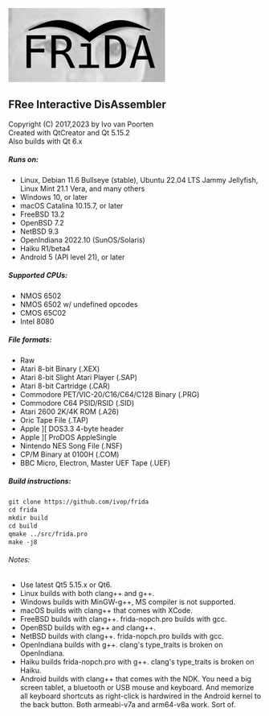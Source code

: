 ![frida logo](src/logo/frida-logo-test.png)

## FRee Interactive DisAssembler  
Copyright (C) 2017,2023 by Ivo van Poorten  
Created with QtCreator and Qt 5.15.2  
Also builds with Qt 6.x  

##### Runs on:
* Linux, Debian 11.6 Bullseye (stable), Ubuntu 22.04 LTS Jammy Jellyfish, Linux Mint 21.1 Vera, and many others  
* Windows 10, or later  
* macOS Catalina 10.15.7, or later  
* FreeBSD 13.2  
* OpenBSD 7.2  
* NetBSD 9.3  
* OpenIndiana 2022.10 (SunOS/Solaris)  
* Haiku R1/beta4  
* Android 5 (API level 21), or later  

##### Supported CPUs:
* NMOS 6502  
* NMOS 6502 w/ undefined opcodes  
* CMOS 65C02  
* Intel 8080  

##### File formats:
* Raw  
* Atari 8-bit Binary (.XEX)  
* Atari 8-bit Slight Atari Player (.SAP)  
* Atari 8-bit Cartridge (.CAR)  
* Commodore PET/VIC-20/C16/C64/C128 Binary (.PRG)  
* Commodore C64 PSID/RSID (.SID)  
* Atari 2600 2K/4K ROM (.A26)  
* Oric Tape File (.TAP)  
* Apple ][ DOS3.3 4-byte header  
* Apple ][ ProDOS AppleSingle  
* Nintendo NES Song File (.NSF)  
* CP/M Binary at 0100H (.COM)  
* BBC Micro, Electron, Master UEF Tape (.UEF)  

##### Build instructions:
```
git clone https://github.com/ivop/frida  
cd frida  
mkdir build  
cd build  
qmake ../src/frida.pro  
make -j8  
```

###### Notes:  

* Use latest Qt5 5.15.x or Qt6.  
* Linux builds with both clang++ and g++.  
* Windows builds with MinGW-g++, MS compiler is not supported.  
* macOS builds with clang++ that comes with XCode.  
* FreeBSD builds with clang++. frida-nopch.pro builds with gcc.  
* OpenBSD builds with eg++ and clang++.  
* NetBSD builds with clang++. frida-nopch.pro builds with gcc.  
* OpenIndiana builds with g++. clang's type_traits is broken on OpenIndiana.  
* Haiku builds frida-nopch.pro with g++. clang's type_traits is broken on Haiku.  
* Android builds with clang++ that comes with the NDK. You need a big screen tablet, a bluetooth or USB mouse and keyboard.
And memorize all keyboard shortcuts as right-click is hardwired in the Android kernel to the back button. Both armeabi-v7a and arm64-v8a work. Sort of.
